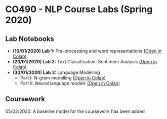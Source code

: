 # CO490 - NLP Course Labs (Spring 2020)

## Lab Notebooks

 - **(16/01/2020) Lab 1:** Pre-processing and word representations [(Open in Colab)](https://colab.research.google.com/github/ImperialNLP/NLPLabs/blob/master/lab01/preprocessing_and_embeddings.ipynb)
 - **(23/01/2020) Lab 2:** Text Classification: Sentiment Analysis [(Open in Colab)](https://colab.research.google.com/github/ImperialNLP/NLPLabs/blob/master/lab02/sentiment_classification.ipynb)
 - **(30/01/2020) Lab 3:** Language Modelling
   - Part I: N-gram modelling [(Open in Colab)](https://colab.research.google.com/github/ImperialNLP/NLPLabs/blob/master/lab03/ngram_lm.ipynb)
   - Part II: Neural language models [(Open in Colab)](https://colab.research.google.com/github/ImperialNLP/NLPLabs/blob/master/lab03/neural_lm.ipynb)

## Coursework

05/02/2020: A baseline model for the coursework has been added
